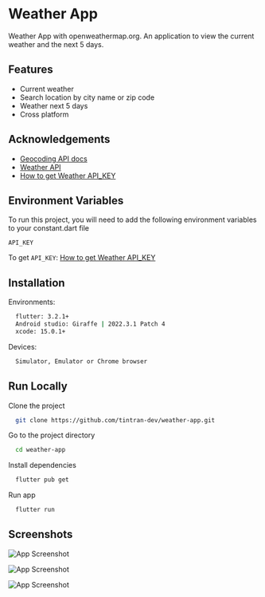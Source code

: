 
# Weather App

Weather App with openweathermap.org.
An application to view the current weather and the next 5 days.

## Features

- Current weather
- Search location by city name or zip code
- Weather next 5 days
- Cross platform


## Acknowledgements

 - [Geocoding API docs](https://openweathermap.org/api/geocoding-api)
 - [Weather API](https://openweathermap.org/api)
 - [How to get Weather API_KEY](https://home.openweathermap.org/api_keys)


## Environment Variables

To run this project, you will need to add the following environment variables to your constant.dart file

`API_KEY`

To get `API_KEY`: [How to get Weather API_KEY](https://home.openweathermap.org/api_keys)



## Installation

Environments:

```bash
  flutter: 3.2.1+
  Android studio: Giraffe | 2022.3.1 Patch 4
  xcode: 15.0.1+
```

Devices:

```bash
  Simulator, Emulator or Chrome browser
```
    
## Run Locally

Clone the project

```bash
  git clone https://github.com/tintran-dev/weather-app.git
```

Go to the project directory

```bash
  cd weather-app
```

Install dependencies

```bash
  flutter pub get
```

Run app

```bash
  flutter run
```


## Screenshots

![App Screenshot](https://github.com/tintran-dev/weather-app/blob/main/screenshots/1.png)

![App Screenshot](https://github.com/tintran-dev/weather-app/blob/main/screenshots/2.png)

![App Screenshot](https://github.com/tintran-dev/weather-app/blob/main/screenshots/3.png)

